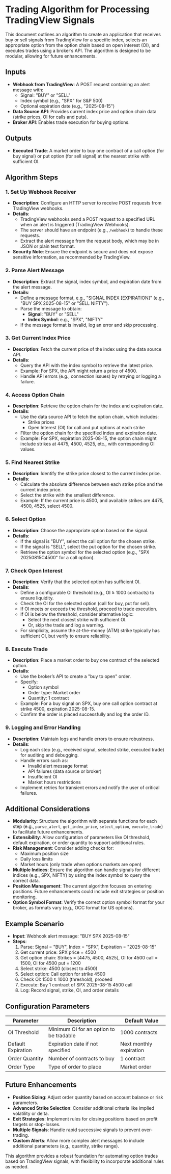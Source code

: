 # Trading Algorithm for Processing TradingView Signals

This document outlines an algorithm to create an application that receives buy or sell signals from TradingView for a specific index, selects an appropriate option from the option chain based on open interest (OI), and executes trades using a broker’s API. The algorithm is designed to be modular, allowing for future enhancements.

## Inputs

- **Webhook from TradingView**: A POST request containing an alert message with:
  - Signal: "BUY" or "SELL"
  - Index symbol (e.g., "SPX" for S&P 500)
  - Optional expiration date (e.g., "2025-08-15")
- **Data Source API**: Provides current index price and option chain data (strike prices, OI for calls and puts).
- **Broker API**: Enables trade execution for buying options.

## Outputs

- **Executed Trade**: A market order to buy one contract of a call option (for buy signal) or put option (for sell signal) at the nearest strike with sufficient OI.

## Algorithm Steps

### 1. Set Up Webhook Receiver

- **Description**: Configure an HTTP server to receive POST requests from TradingView webhooks.
- **Details**:
  - TradingView webhooks send a POST request to a specified URL when an alert is triggered (TradingView Webhooks).
  - The server should have an endpoint (e.g., `/webhook`) to handle these requests.
  - Extract the alert message from the request body, which may be in JSON or plain text format.
- **Security Note**: Ensure the endpoint is secure and does not expose sensitive information, as recommended by TradingView.

### 2. Parse Alert Message

- **Description**: Extract the signal, index symbol, and expiration date from the alert message.
- **Details**:
  - Define a message format, e.g., "SIGNAL INDEX \[EXPIRATION\]" (e.g., "BUY SPX 2025-08-15" or "SELL NIFTY").
  - Parse the message to obtain:
    - **Signal**: "BUY" or "SELL"
    - **Index Symbol**: e.g., "SPX", "NIFTY"
  - If the message format is invalid, log an error and skip processing.

### 3. Get Current Index Price

- **Description**: Fetch the current price of the index using the data source API.
- **Details**:
  - Query the API with the index symbol to retrieve the latest price.
  - Example: For SPX, the API might return a price of 4500.
  - Handle API errors (e.g., connection issues) by retrying or logging a failure.

### 4. Access Option Chain

- **Description**: Retrieve the option chain for the index and expiration date.
- **Details**:
  - Use the data source API to fetch the option chain, which includes:
    - Strike prices
    - Open Interest (OI) for call and put options at each strike
  - Filter the option chain for the specified index and expiration date.
  - Example: For SPX, expiration 2025-08-15, the option chain might include strikes at 4475, 4500, 4525, etc., with corresponding OI values.

### 5. Find Nearest Strike

- **Description**: Identify the strike price closest to the current index price.
- **Details**:
  - Calculate the absolute difference between each strike price and the current index price.
  - Select the strike with the smallest difference.
  - Example: If the current price is 4500, and available strikes are 4475, 4500, 4525, select 4500.

### 6. Select Option

- **Description**: Choose the appropriate option based on the signal.
- **Details**:
  - If the signal is "BUY", select the call option for the chosen strike.
  - If the signal is "SELL", select the put option for the chosen strike.
  - Retrieve the option symbol for the selected option (e.g., "SPX 20250815C4500" for a call option).

### 7. Check Open Interest

- **Description**: Verify that the selected option has sufficient OI.
- **Details**:
  - Define a configurable OI threshold (e.g., OI ≥ 1000 contracts) to ensure liquidity.
  - Check the OI for the selected option (call for buy, put for sell).
  - If OI meets or exceeds the threshold, proceed to trade execution.
  - If OI is below the threshold, consider alternative logic:
    - Select the next closest strike with sufficient OI.
    - Or, skip the trade and log a warning.
  - For simplicity, assume the at-the-money (ATM) strike typically has sufficient OI, but verify to ensure reliability.

### 8. Execute Trade

- **Description**: Place a market order to buy one contract of the selected option.
- **Details**:
  - Use the broker’s API to create a "buy to open" order.
  - Specify:
    - Option symbol
    - Order type: Market order
    - Quantity: 1 contract
  - Example: For a buy signal on SPX, buy one call option contract at strike 4500, expiration 2025-08-15.
  - Confirm the order is placed successfully and log the order ID.

### 9. Logging and Error Handling

- **Description**: Maintain logs and handle errors to ensure robustness.
- **Details**:
  - Log each step (e.g., received signal, selected strike, executed trade) for auditing and debugging.
  - Handle errors such as:
    - Invalid alert message format
    - API failures (data source or broker)
    - Insufficient OI
    - Market hours restrictions
  - Implement retries for transient errors and notify the user of critical failures.

## Additional Considerations

- **Modularity**: Structure the algorithm with separate functions for each step (e.g., `parse_alert`, `get_index_price`, `select_option`, `execute_trade`) to facilitate future enhancements.
- **Extensibility**: Allow configuration of parameters like OI threshold, default expiration, or order quantity to support additional rules.
- **Risk Management**: Consider adding checks for:
  - Maximum position size
  - Daily loss limits
  - Market hours (only trade when options markets are open)
- **Multiple Indices**: Ensure the algorithm can handle signals for different indices (e.g., SPX, NIFTY) by using the index symbol to query the correct data.
- **Position Management**: The current algorithm focuses on entering positions. Future enhancements could include exit strategies or position monitoring.
- **Option Symbol Format**: Verify the correct option symbol format for your broker, as formats vary (e.g., OCC format for US options).

## Example Scenario

- **Input**: Webhook alert message: "BUY SPX 2025-08-15"
- **Steps**:
  1. Parse: Signal = "BUY", Index = "SPX", Expiration = "2025-08-15"
  2. Get current price: SPX price = 4500
  3. Get option chain: Strikes = \[4475, 4500, 4525\], OI for 4500 call = 1500, OI for 4500 put = 1200
  4. Select strike: 4500 (closest to 4500)
  5. Select option: Call option for strike 4500
  6. Check OI: 1500 ≥ 1000 (threshold), proceed
  7. Execute: Buy 1 contract of SPX 2025-08-15 4500 call
  8. Log: Record signal, strike, OI, and order details

## Configuration Parameters

| Parameter | Description | Default Value |
| --- | --- | --- |
| OI Threshold | Minimum OI for an option to be tradable | 1000 contracts |
| Default Expiration | Expiration date if not specified | Next monthly expiration |
| Order Quantity | Number of contracts to buy | 1 contract |
| Order Type | Type of order to place | Market order |

## Future Enhancements

- **Position Sizing**: Adjust order quantity based on account balance or risk parameters.
- **Advanced Strike Selection**: Consider additional criteria like implied volatility or delta.
- **Exit Strategies**: Implement rules for closing positions based on profit targets or stop-losses.
- **Multiple Signals**: Handle rapid successive signals to prevent over-trading.
- **Custom Alerts**: Allow more complex alert messages to include additional parameters (e.g., quantity, strike range).

This algorithm provides a robust foundation for automating option trades based on TradingView signals, with flexibility to incorporate additional rules as needed.